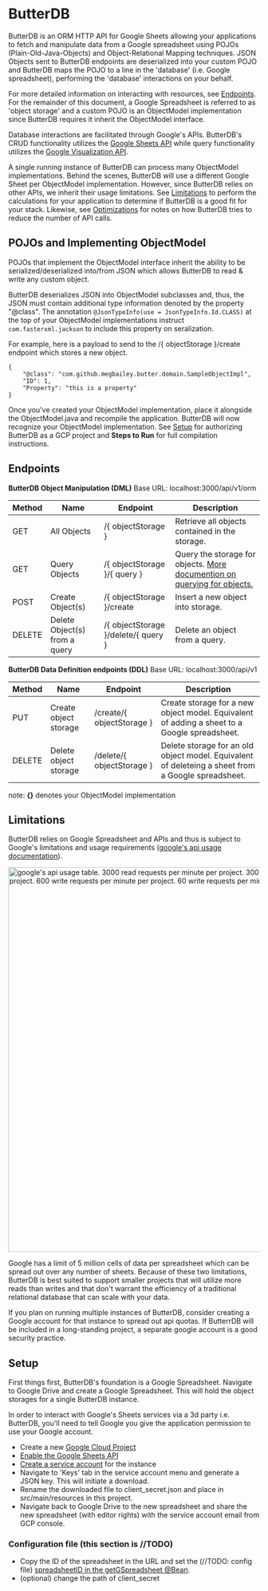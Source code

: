 # ButterDB

ButterDB is an ORM HTTP API for Google Sheets allowing your applications to fetch and manipulate data from a Google spreadsheet 
using POJOs (Plain-Old-Java-Objects) and Object-Relational Mapping techniques. JSON Objects sent to ButterDB endpoints are
deserialized into your custom POJO and ButterDB maps the POJO to a line in the 'database' (i.e. Google spreadsheet), 
performing the 'database' interactions on your behalf. 

For more detailed information on interacting with resources, see [Endpoints](./ReadMe.md#Endpoints). For the remainder of this document, a Google Spreadsheet is referred to as 'object storage' and a custom POJO is an ObjectModel implementation since ButterDB requires it inherit the ObjectModel interface.

Database interactions are facilitated through Google's APIs. ButterDB's CRUD functionality utilizes the [Google Sheets API](https://developers.google.com/sheets/api/reference/rest) while query functionality utilizes the [Google Visualization API](https://developers.google.com/chart/interactive/docs/reference).

A single running instance of ButterDB can process many ObjectModel implementations. Behind the scenes, ButterDB will use a different Google Sheet per ObjectModel implementation. However, since ButterDB relies on other APIs, we inherit their 
usage limitations. See [Limitations](./ReadMe.md#Limitations) to perform the calculations for your application to determine if ButterDB is a good fit for your stack. Likewise, see [Optimizations](./ReadMe.md#Optimizations) for notes on how ButterDB tries to reduce the number of API calls.

## POJOs and Implementing ObjectModel

POJOs that implement the ObjectModel interface inherit the ability to be serialized/deserialized into/from JSON which allows ButterDB to read & write any custom object. 

ButterDB deserializes JSON into ObjectModel subclasses and, thus, the JSON must contain additional type information denoted by the property "@class". The 
annotation `@JsonTypeInfo(use = JsonTypeInfo.Id.CLASS)` at the top of your ObjectModel implementations instruct `com.fasterxml.jackson` to include this property on seralization.

For example, here is a payload to send to the /{ objectStorage }/create endpoint which stores a new object.
```
{
    "@class": "com.github.megbailey.butter.domain.SampleObjectImpl",
    "ID": 1,
    "Property": "this is a property"
}
```

Once you've created your ObjectModel implementation, place it alongside the ObjectModel.java and recompile the 
application. ButterDB will now recognize your ObjectModel implementation. See [Setup](./ReadMe.md#Setup) for authorizing ButterDB as a 
GCP project and **Steps to Run** for full compilation instructions.

## Endpoints

**ButterDB Object Manipulation (DML)**
Base URL: localhost:3000/api/v1/orm

| Method | Name                          | Endpoint                               | Description |
|-----|-------------------------------|----------------------------------------|-----|
| GET | All Objects                   | /{ objectStorage }                     | Retrieve all objects contained in the storage.
| GET | Query Objects                 | /{ objectStorage }/{ query }           | Query the storage for objects. [More documention on querying for objects.](/docs/butterdb-query.md)
| POST | Create Object(s)              | /{ objectStorage }/create              | Insert a new object into storage.
| DELETE | Delete Object(s) from a query | /{ objectStorage }/delete/{ query }  |  Delete an object from a query.
**ButterDB Data Definition endpoints (DDL)**
Base URL: localhost:3000/api/v1

| Method | Name | Endpoint | Description |
|-----|-----|-----|-----|
| PUT | Create object storage | /create/{ objectStorage } | Create storage for a new object model. Equivalent of adding a sheet to a Google spreadsheet.
| DELETE | Delete object storage | /delete/{ objectStorage } | Delete storage for an old object model. Equivalent of deleteing a sheet from a Google spreadsheet.

note: **{}** denotes your ObjectModel implementation

## Limitations

ButterDB relies on Google Spreadsheet and APIs and thus is subject to Google's limitations and usage requirements ([google's api usage documentation](https://developers.google.com/docs/api/limits)).

<img width="772" alt="google's api usage table. 3000 read requests per minute per project. 300 read requests per minute per user per project. 600 write requests per minute per project. 60 write requests per minute per user per project." src="https://user-images.githubusercontent.com/32280319/191318296-5a181712-da3d-4da0-a2d1-419037a864b2.png">

Google has a limit of 5 million cells of data per spreadsheet which can be spread out over any number of sheets. Because of these two limitations, ButterDB is best suited to support smaller projects that will utilize more reads than writes and that don't warrant the efficiency of a traditional relational database that can scale with your data.

If you plan on running multiple instances of ButterDB, consider creating a Google account for that instance to spread out api quotas. If ButterrDB will be included in a long-standing project, a separate google account is a good security practice.

## Setup

First things first, ButterDB's foundation is a Google Spreadsheet. Navigate to Google Drive and create a Google 
Spreadsheet. This will hold the object storages for a single ButterDB instance.

In order to interact with Google's Sheets services via a 3d party i.e. ButterDB, you'll need to tell Google you give the
application permission to use your Google account. 

- Create a new [Google Cloud Project](https://console.cloud.google.com/)
- [Enable the Google Sheets API](https://console.cloud.google.com/apis/library/sheets.googleapis.com)
- [Create a service account](https://console.cloud.google.com/apis/credentials) for the instance
- Navigate to 'Keys' tab in the service account menu and generate a JSON key. This will initiate a download.
- Rename the downloaded file to client_secret.json and place in src/main/resources in this project.
- Navigate back to Google Drive to the new spreadsheet and share the new spreadsheet (with editor rights) with the 
service account email from GCP console.

### Configuration file (this section is //TODO)
- Copy the ID of the spreadsheet in the URL and set the (//TODO: config file) [spreadsheetID in the getGSpreadsheet @Bean](./src/main/java/com/github/megbailey/butter/ButterDBApp). 
- (optional) change the path of client_secret
